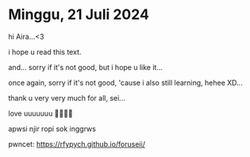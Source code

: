 Minggu, 21 Juli 2024
====================

hi Aira...<3 

i hope u read this text. 

and... sorry if it's not good, but i hope u like it... 

once again, sorry if it's not good, 'cause i also still learning, hehee XD...

 thank u very very much for all, sei... 

love uuuuuuu 🫶🫶🫶🫶

apwsi njir ropi sok inggrws

pwncet:
https://rfypych.github.io/foruseii/
